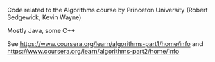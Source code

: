 Code related to the Algorithms course by Princeton University (Robert Sedgewick, Kevin Wayne)

Mostly Java, some C++

See https://www.coursera.org/learn/algorithms-part1/home/info and https://www.coursera.org/learn/algorithms-part2/home/info
